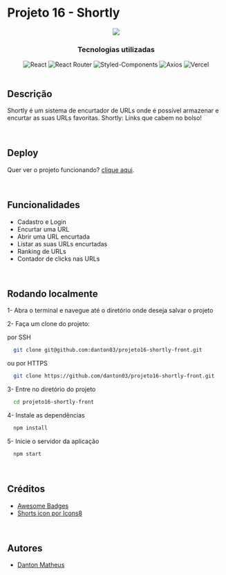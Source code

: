 # Projeto 16 - Shortly

<p align="center">
  <img src="https://img.icons8.com/color/240/null/shorts.png"/>
</p>

<div align="center">
  <h3>Tecnologias utilizadas</h3>

  <img alt="React" src="https://img.shields.io/badge/react-%2320232a.svg?style=for-the-badge&logo=react&logoColor=%2361DAFB" />
  <img alt="React Router" src="https://img.shields.io/badge/React_Router-CA4245?style=for-the-badge&logo=react-router&logoColor=white" />
  <img alt="Styled-Components" src="https://img.shields.io/static/v1?label=&message=Styled-Components&color=%23393939&style=for-the-badge&logo=styled-components" />  
  <img alt="Axios" src="https://img.shields.io/static/v1?label=&message=Axios&color=%235A29E4&style=for-the-badge&logo=axios" />
  <img alt="Vercel" src="https://img.shields.io/badge/vercel-%23000000.svg?style=for-the-badge&logo=vercel&logoColor=white" />
  <!-- Badges source: https://dev.to/envoy_/150-badges-for-github-pnk -->
</div>

<br/>

## Descrição

Shortly é um sistema de encurtador de URLs onde é possível armazenar e encurtar as suas URLs favoritas. Shortly: Links que cabem no bolso!

</br>

## Deploy
Quer ver o projeto funcionando?
<a href= "http://projeto16-shortly-front-six.vercel.app/" target="_blank">clique aqui</a>.

</br>

## Funcionalidades

-   Cadastro e Login
-   Encurtar uma URL
-   Abrir uma URL encurtada
-   Listar as suas URLs encurtadas
-   Ranking de URLs
-   Contador de clicks nas URLs

</br>

## Rodando localmente

1- Abra o terminal e navegue até o diretório onde deseja salvar o projeto


2- Faça um clone do projeto:

por SSH
```bash 
  git clone git@github.com:danton03/projeto16-shortly-front.git
```

ou por HTTPS

```bash 
  git clone https://github.com/danton03/projeto16-shortly-front.git
```

3- Entre no diretório do projeto

```bash
  cd projeto16-shortly-front
```

4- Instale as dependências

```bash
  npm install
```

5- Inicie o servidor da aplicação

```bash
  npm start
```

</br>

## Créditos

-   [Awesome Badges](https://github.com/Envoy-VC/awesome-badges)
-   [Shorts icon por Icons8](https://icons8.com/icon/16586/shorts)

</br>

## Autores

-   [Danton Matheus](https://github.com/danton03)
